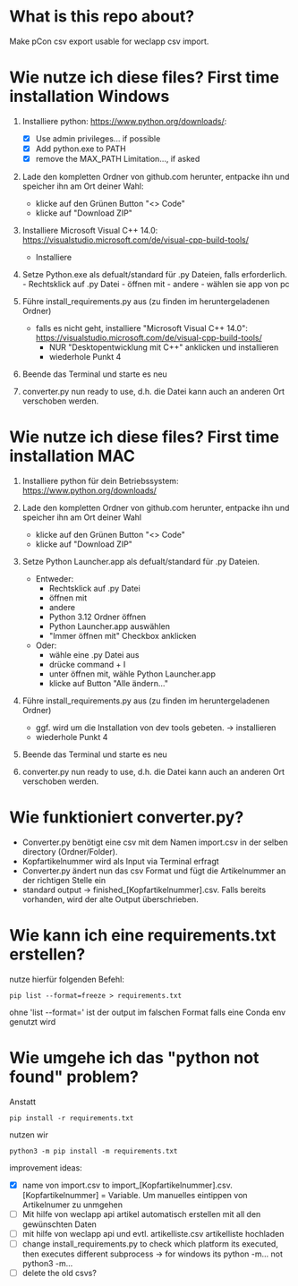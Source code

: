 # What is this repo about?
Make pCon csv export usable for weclapp csv import.

# Wie nutze ich diese files? First time installation Windows
1. Installiere python: https://www.python.org/downloads/:
    - [x] Use admin privileges... if possible
    - [x] Add python.exe to PATH 
    - [x] remove the MAX_PATH Limitation..., if asked

2. Lade den kompletten Ordner von github.com herunter, entpacke ihn und speicher ihn am Ort deiner Wahl:
    - klicke auf den Grünen Button "<> Code"
    - klicke auf "Download ZIP"

3. Installiere Microsoft Visual C++ 14.0: https://visualstudio.microsoft.com/de/visual-cpp-build-tools/
    - Installiere

4. Setze Python.exe als defualt/standard für .py Dateien, falls erforderlich.
        - Rechtsklick auf .py Datei
        - öffnen mit 
        - andere
        - wählen sie app von pc

4. Führe install_requirements.py aus (zu finden im heruntergeladenen Ordner)
    - falls es nicht geht, installiere "Microsoft Visual C++ 14.0": https://visualstudio.microsoft.com/de/visual-cpp-build-tools/
        - NUR "Desktopentwicklung mit C++" anklicken und installieren
        - wiederhole Punkt 4
5. Beende das Terminal und starte es neu

6. converter.py nun ready to use, d.h. die Datei kann auch an anderen Ort verschoben werden.


# Wie nutze ich diese files? First time installation MAC
1. Installiere python für dein Betriebssystem: https://www.python.org/downloads/

2. Lade den kompletten Ordner von github.com herunter, entpacke ihn und speicher ihn am Ort deiner Wahl
    - klicke auf den Grünen Button "<> Code"
    - klicke auf "Download ZIP"

3. Setze Python Launcher.app als defualt/standard für .py Dateien.
    - Entweder:
        - Rechtsklick auf .py Datei
        - öffnen mit 
        - andere
        - Python 3.12 Ordner öffnen
        - Python Launcher.app auswählen 
        - "Immer öffnen mit" Checkbox anklicken
    - Oder:
        - wähle eine .py Datei aus
        - drücke command + I
        - unter öffnen mit, wähle Python Launcher.app
        - klicke auf Button "Alle ändern..."

4. Führe install_requirements.py aus (zu finden im heruntergeladenen Ordner)
    - ggf. wird um die Installation von dev tools gebeten. -> installieren
    - wiederhole Punkt 4

5. Beende das Terminal und starte es neu

6. converter.py nun ready to use, d.h. die Datei kann auch an anderen Ort verschoben werden.

# Wie funktioniert converter.py? 
- Converter.py benötigt eine csv mit dem Namen import.csv in der selben directory (Ordner/Folder). 
- Kopfartikelnummer wird als Input via Terminal erfragt
- Converter.py ändert nun das csv Format und fügt die Artikelnummer an der richtigen Stelle ein
- standard output -> finished_[Kopfartikelnummer].csv. Falls bereits vorhanden, wird der alte Output überschrieben. 

# Wie kann ich eine requirements.txt erstellen? 
nutze hierfür folgenden Befehl: 

```
pip list --format=freeze > requirements.txt
```

ohne 'list --format=' ist der output im falschen Format falls eine Conda env genutzt wird

# Wie umgehe ich das "python not found" problem? 
Anstatt 
```
pip install -r requirements.txt
```
nutzen wir
```
python3 -m pip install -m requirements.txt
```
improvement ideas: 
- [x] name von import.csv to import_[Kopfartikelnummer].csv. [Kopfartikelnummer] = Variable. Um manuelles eintippen von Artikelnumer zu unmgehen
- [ ] Mit hilfe von weclapp api artikel automatisch erstellen mit all den gewünschten Daten 
- [ ] mit hilfe von weclapp api und evtl. artikelliste.csv artikelliste hochladen 
- [ ] change install_requirements.py to check which platform its executed, then executes different subprocess -> for windows its python -m... not python3 -m...
- [ ] delete the old csvs? 